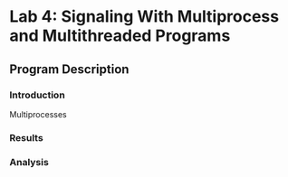 # Lab 4: Signaling With Multiprocess and Multithreaded Programs
## Program Description

### Introduction

Multiprocesses

### Results

### Analysis
